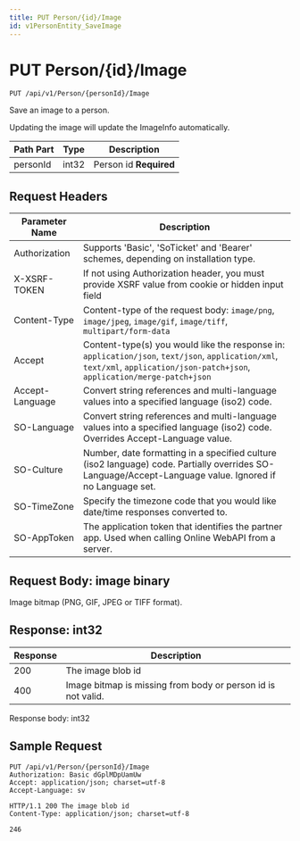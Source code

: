 ```yaml
---
title: PUT Person/{id}/Image
id: v1PersonEntity_SaveImage
---
```


# PUT Person/{id}/Image

```http
PUT /api/v1/Person/{personId}/Image
```

Save an image to a person.

Updating the image will update the ImageInfo automatically.




| Path Part | Type | Description |
|-----------|------|-------------|
| personId | int32 | Person id **Required** |



## Request Headers

| Parameter Name | Description |
|----------------|-------------|
| Authorization  | Supports 'Basic', 'SoTicket' and 'Bearer' schemes, depending on installation type. |
| X-XSRF-TOKEN   | If not using Authorization header, you must provide XSRF value from cookie or hidden input field |
| Content-Type | Content-type of the request body: `image/png`, `image/jpeg`, `image/gif`, `image/tiff`, `multipart/form-data` |
| Accept         | Content-type(s) you would like the response in: `application/json`, `text/json`, `application/xml`, `text/xml`, `application/json-patch+json`, `application/merge-patch+json` |
| Accept-Language | Convert string references and multi-language values into a specified language (iso2) code. |
| SO-Language | Convert string references and multi-language values into a specified language (iso2) code. Overrides Accept-Language value. |
| SO-Culture | Number, date formatting in a specified culture (iso2 language) code. Partially overrides SO-Language/Accept-Language value. Ignored if no Language set. |
| SO-TimeZone | Specify the timezone code that you would like date/time responses converted to. |
| SO-AppToken | The application token that identifies the partner app. Used when calling Online WebAPI from a server. |

## Request Body: image binary 

Image bitmap (PNG, GIF, JPEG or TIFF format). 



## Response: int32



| Response | Description |
|----------------|-------------|
| 200 | The image blob id |
| 400 | Image bitmap is missing from body or person id is not valid. |

Response body: int32


## Sample Request

```http!
PUT /api/v1/Person/{personId}/Image
Authorization: Basic dGplMDpUamUw
Accept: application/json; charset=utf-8
Accept-Language: sv
```

```http_
HTTP/1.1 200 The image blob id
Content-Type: application/json; charset=utf-8

246
```